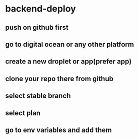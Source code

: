 # backend-deploy



## push on github first
## go to digital ocean or any other platform
## create a new droplet or app(prefer app)
## clone your repo there from github
## select stable branch
## select plan
## go to env variables and add them


